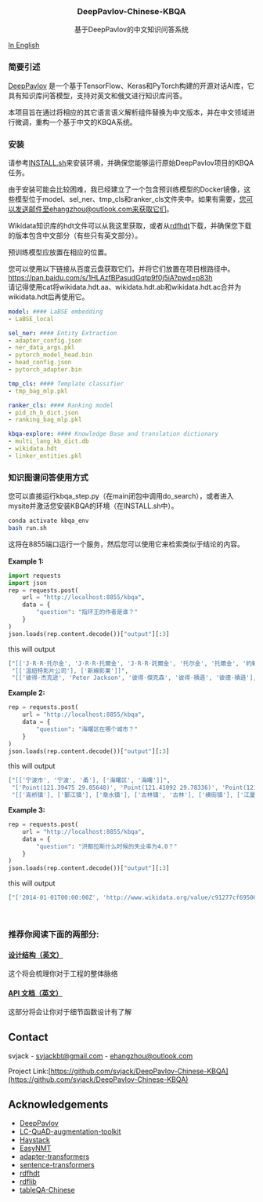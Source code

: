 <!-- PROJECT LOGO -->
<br />
<p align="center">
  <h3 align="center">DeepPavlov-Chinese-KBQA</h3>

  <p align="center">
   		基于DeepPavlov的中文知识问答系统
    <br />
  </p>
</p>

[In English](README_EN.md)

### 简要引述

[DeepPavlov](https://github.com/deeppavlov/DeepPavlov) 是一个基于TensorFlow、Keras和PyTorch构建的开源对话AI库，它具有知识库问答模型，支持对英文和俄文进行知识库问答。

本项目旨在通过将相应的其它语言语义解析组件替换为中文版本，并在中文领域进行微调，重构一个基于中文的KBQA系统。

### 安装
请参考[INSTALL.sh](INSTALL.sh)来安装环境，并确保您能够运行原始DeepPavlov项目的KBQA任务。<br/>

由于安装可能会比较困难，我已经建立了一个包含预训练模型的Docker镜像，这些模型位于model、sel_ner、tmp_cls和ranker_cls文件夹中。如果有需要，您可以发送邮件至ehangzhou@outlook.com来获取它们。<br/>

Wikidata知识库的hdt文件可以从我这里获取，或者从[rdfhdt](https://www.rdfhdt.org/datasets/)下载，并确保您下载的版本包含中文部分（有些只有英文部分）。<br/>

预训练模型应放置在相应的位置。<br/>

<!--
files below kbqa-explore path can be download following [installtion of LC-QuAD-augmentation-toolkit](https://github.com/svjack/LC-QuAD-augmentation-toolkit)'s [Baidu Yun Drive link](https://pan.baidu.com/s/1e66Lt6nisM3583dbIGsO5w?pwd=ntwz) ,others can email me to get.
-->
您可以使用以下链接从百度云盘获取它们，并将它们放置在项目根路径中。
<br/>
https://pan.baidu.com/s/1HLAzfBPasudGqtp9f0j5iA?pwd=p83h
<br/>
请记得使用cat将wikidata.hdt.aa、wikidata.hdt.ab和wikidata.hdt.ac合并为wikidata.hdt后再使用它。

```yml
model: #### LaBSE embedding
- LaBSE_local  

sel_ner: #### Entity Extraction
- adapter_config.json
- ner_data_args.pkl
- pytorch_model_head.bin
- head_config.json
- pytorch_adapter.bin

tmp_cls: #### Template classifier
- tmp_bag_mlp.pkl

ranker_cls: #### Ranking model
- pid_zh_b_dict.json
- ranking_bag_mlp.pkl

kbqa-explore: #### Knowledge Base and translation dictionary
- multi_lang_kb_dict.db
- wikidata.hdt
- linker_entities.pkl
```

### 知识图谱问答使用方式
您可以直接运行kbqa_step.py（在main闭包中调用do_search），或者进入mysite并激活您安装KBQA的环境（在INSTALL.sh中）。<br/>
```bash
conda activate kbqa_env
bash run.sh
```
这将在8855端口运行一个服务，然后您可以使用它来检索类似于结论的内容。<br/>
<br/>
<b>Example 1:</b>
```python
import requests
import json
rep = requests.post(
    url = "http://localhost:8855/kbqa",
    data = {
        "question": "指环王的作者是谁？"
    }
)
json.loads(rep.content.decode())["output"][:3]
```
this will output
```json
["[['J·R·R·托尔金', 'J·R·R·托爾金', 'J·R·R·託爾金', '托尔金', '托爾金', '約翰·羅納德·瑞爾·托爾金', '約翰·羅納德·瑞爾·託爾金', '约翰·罗纳德·瑞尔·托尔金']]",
 "[['溫紐特影片公司'], ['新線影業']]",
 "[['彼得·杰克逊', 'Peter Jackson', '彼得·傑克森', '彼得·積遜', '彼德·積遜'], ['法蘭·華許', '法蘭·沃許', '法蘭·華爾絲'], ['巴利·奧斯朋'], ['索尔·扎恩兹']]"]
```

<b>Example 2:</b>
```python
rep = requests.post(
    url = "http://localhost:8855/kbqa",
    data = {
        "question": "海曙区在哪个城市？"
    }
)
json.loads(rep.content.decode())["output"][:3]
```
this will output
```json
["[['宁波市', '宁波', '甬'], ['海曙区', '海曙']]",
 "['Point(121.39475 29.85648)', 'Point(121.41092 29.78336)', 'Point(121.53333333333 29.883333333333)']",
 "[['高桥镇'], ['鄞江镇'], ['章水镇'], ['古林镇', '古林'], ['横街镇'], ['江厦街道', '江厦街道办事处'], ['望春街道', '望春街道办事处'], ['段塘街道', '段塘街道办事处'], ['洞桥镇'], ['集士港镇'], ['月湖街道', '月湖街道 (宁波市)', '月湖街道办事处'], ['鼓楼街道 (宁波市)'], ['南门街道 (宁波市)'], ['西门街道'], ['白云街道'], ['石碶街道'], ['龙观乡']]"]
```

<b>Example 3:</b>
```python
rep = requests.post(
    url = "http://localhost:8855/kbqa",
    data = {
        "question": "洪都拉斯什么时候的失业率为4.0？"
    }
)
json.loads(rep.content.decode())["output"][:3]
```
this will output
```json
["['2014-01-01T00:00:00Z', 'http://www.wikidata.org/value/c91277cf69500270615dc91eeba92a40']"]
```

<br/>
<h3>
<b>
推荐你阅读下面的两部分:
</b>
</h3>

<h4>
<p>
<a href="design_construction.md"> 设计结构（英文） </a>
</p>
</h4>
这个将会梳理你对于工程的整体脉络

<h4>
<p>
<a href="api_doc.md"> API 文档（英文） </a>
</p>
</h4>
这部分将会让你对于细节函数设计有了解

<!-- CONTACT -->
## Contact

<!--
Your Name - [@your_twitter](https://twitter.com/your_username) - email@example.com
-->
svjack - svjackbt@gmail.com - ehangzhou@outlook.com

<!--
Project Link: [https://github.com/your_username/repo_name](https://github.com/your_username/repo_name)
-->
Project Link:[https://github.com/svjack/DeepPavlov-Chinese-KBQA](https://github.com/svjack/DeepPavlov-Chinese-KBQA)


<!-- ACKNOWLEDGEMENTS -->
## Acknowledgements
<!--
* [GitHub Emoji Cheat Sheet](https://www.webpagefx.com/tools/emoji-cheat-sheet)
* [Img Shields](https://shields.io)
* [Choose an Open Source License](https://choosealicense.com)
* [GitHub Pages](https://pages.github.com)
* [Animate.css](https://daneden.github.io/animate.css)
* [Loaders.css](https://connoratherton.com/loaders)
* [Slick Carousel](https://kenwheeler.github.io/slick)
* [Smooth Scroll](https://github.com/cferdinandi/smooth-scroll)
* [Sticky Kit](http://leafo.net/sticky-kit)
* [JVectorMap](http://jvectormap.com)
* [Font Awesome](https://fontawesome.com)
-->
* [DeepPavlov](https://github.com/deeppavlov/DeepPavlov)
* [LC-QuAD-augmentation-toolkit](https://github.com/svjack/LC-QuAD-augmentation-toolkit)
* [Haystack](https://github.com/deepset-ai/haystack)
* [EasyNMT](https://github.com/UKPLab/EasyNMT)
* [adapter-transformers](https://github.com/adapter-hub/adapter-transformers)
* [sentence-transformers](https://github.com/UKPLab/sentence-transformers)
* [rdfhdt](https://www.rdfhdt.org/datasets/)
* [rdflib](https://github.com/RDFLib/rdflib)
* [tableQA-Chinese](https://github.com/svjack/tableQA-Chinese)



<!-- MARKDOWN LINKS & IMAGES -->
<!-- https://www.markdownguide.org/basic-syntax/#reference-style-links -->
[contributors-shield]: https://img.shields.io/github/contributors/othneildrew/Best-README-Template.svg?style=flat-square
[contributors-url]: https://github.com/othneildrew/Best-README-Template/graphs/contributors
[forks-shield]: https://img.shields.io/github/forks/othneildrew/Best-README-Template.svg?style=flat-square
[forks-url]: https://github.com/othneildrew/Best-README-Template/network/members
[stars-shield]: https://img.shields.io/github/stars/othneildrew/Best-README-Template.svg?style=flat-square
[stars-url]: https://github.com/othneildrew/Best-README-Template/stargazers
[issues-shield]: https://img.shields.io/github/issues/othneildrew/Best-README-Template.svg?style=flat-square
[issues-url]: https://github.com/othneildrew/Best-README-Template/issues
[license-shield]: https://img.shields.io/github/license/othneildrew/Best-README-Template.svg?style=flat-square
[license-url]: https://github.com/othneildrew/Best-README-Template/blob/master/LICENSE.txt
[linkedin-shield]: https://img.shields.io/badge/-LinkedIn-black.svg?style=flat-square&logo=linkedin&colorB=555
[linkedin-url]: https://linkedin.com/in/othneildrew
[product-screenshot]: images/screenshot.png
